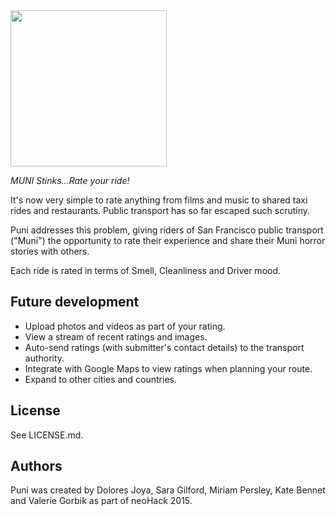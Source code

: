 <img src="https://github.com/doloresjoya/puni/blob/master/img/puni_logo.png" align="center" width="250px" />

_MUNI Stinks...Rate your ride!_

It's now very simple to rate anything from films and music to shared taxi rides and restaurants. Public transport has so far escaped such scrutiny. 

Puni addresses this problem, giving riders of San Francisco public transport ("Muni") the opportunity to rate their experience and share their Muni horror stories with others.

Each ride is rated in terms of Smell, Cleanliness and Driver mood.

Future development
-------
- Upload photos and videos as part of your rating.
- View a stream of recent ratings and images.
- Auto-send ratings (with submitter's contact details) to the transport authority.
- Integrate with Google Maps to view ratings when planning your route.
- Expand to other cities and countries.

License
-------
See LICENSE.md.

Authors
-------
Puni was created by Dolores Joya, Sara Gilford, Miriam Persley, Kate Bennet and Valerie Gorbik as part of neoHack 2015.
